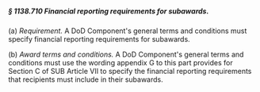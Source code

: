 ##### § 1138.710 Financial reporting requirements for subawards. #####

(a) *Requirement.* A DoD Component's general terms and conditions must specify financial reporting requirements for subawards.

(b) *Award terms and conditions.* A DoD Component's general terms and conditions must use the wording appendix G to this part provides for Section C of SUB Article VII to specify the financial reporting requirements that recipients must include in their subawards.